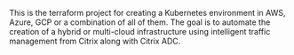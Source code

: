 This is the terraform project for creating a Kubernetes environment in AWS, Azure, GCP or a combination of all of them. The goal is to automate the creation of a hybrid or
multi-cloud infrastructure using intelligent traffic management from Citrix along with Citrix ADC. 
